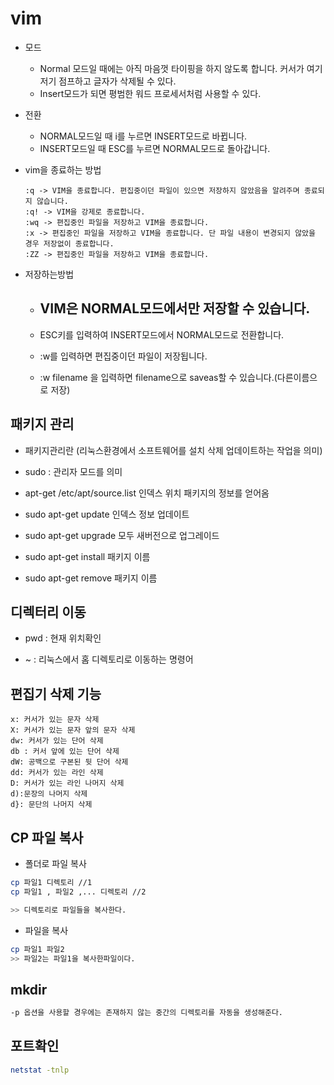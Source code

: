 # vim

- 모드
    - Normal 모드일 때에는 아직 마음껏 타이핑을 하지 않도록 합니다. 커서가 여기저기 점프하고 글자가 삭제될 수 있다.
    -   Insert모드가 되면 평범한 워드 프로세서처럼 사용할 수 있다.

-  전환
    - NORMAL모드일 때 i를 누르면 INSERT모드로 바뀝니다.
    - INSERT모드일 때 ESC를 누르면 NORMAL모드로 돌아갑니다.

- vim을 종료하는 방법

    ```
    :q -> VIM을 종료합니다. 편집중이던 파일이 있으면 저장하지 않았음을 알려주며 종료되지 않습니다.
    :q! -> VIM을 강제로 종료합니다.
    :wq -> 편집중인 파일을 저장하고 VIM을 종료합니다.
    :x -> 편집중인 파일을 저장하고 VIM을 종료합니다. 단 파일 내용이 변경되지 않았을 경우 저장없이 종료합니다.
    :ZZ -> 편집중인 파일을 저장하고 VIM을 종료합니다.
    ```

- 저장하는방법

    - ## VIM은 NORMAL모드에서만 저장할 수 있습니다.

    - ESC키를 입력하여 INSERT모드에서 NORMAL모드로 전환합니다.
    - :w를 입력하면 편집중이던 파일이 저장됩니다.
    - :w filename 을 입력하면 filename으로 saveas할 수 있습니다.(다른이름으로 저장)




## 패키지 관리

- 패키지관리란 (리눅스환경에서 소프트웨어를 설치 삭제 업데이트하는 작업을 의미)

- sudo : 관리자 모드를 의미

- apt-get /etc/apt/source.list 인덱스 위치 패키지의 정보를 얻어옴

- sudo apt-get update 인덱스 정보 업데이트
- sudo apt-get upgrade 모두 새버전으로 업그레이드 

- sudo apt-get install 패키지 이름

- sudo apt-get remove 패키지 이름


## 디렉터리 이동

- pwd : 현재 위치확인

- ~ : 리눅스에서 홈 디렉토리로 이동하는 명령어


## 편집기 삭제 기능
```
x: 커서가 있는 문자 삭제
X: 커서가 있는 문자 앞의 문자 삭제
dw: 커서가 있는 단어 삭제
db : 커서 앞에 있는 단어 삭제
dW: 공백으로 구본된 뒷 단어 삭제
dd: 커서가 있는 라인 삭제
D: 커서가 있는 라인 나머지 삭제
d):문장의 나머지 삭제
d}: 문단의 나머지 삭제

```


## CP 파일 복사
-  폴더로 파일 복사
```bash
cp 파일1 디렉토리 //1 
cp 파일1 , 파일2 ,... 디렉토리 //2

>> 디렉토리로 파일들을 복사한다.
```

- 파일을 복사

```bash
cp 파일1 파일2
>> 파일2는 파일1을 복사한파일이다.
```

## mkdir 
```bash
-p 옵션을 사용할 경우에는 존재하지 않는 중간의 디렉토리를 자동을 생성해준다.
```

## 포트확인

```bash
netstat -tnlp
```